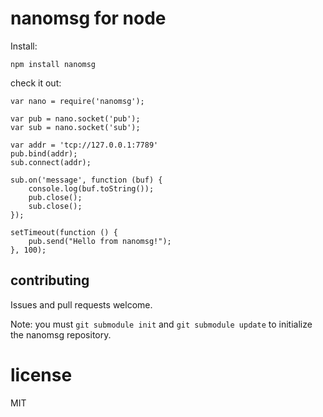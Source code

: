 # nanomsg for node

Install:

```
npm install nanomsg
```

check it out:

```
var nano = require('nanomsg');

var pub = nano.socket('pub');
var sub = nano.socket('sub');

var addr = 'tcp://127.0.0.1:7789'
pub.bind(addr);
sub.connect(addr);

sub.on('message', function (buf) {
	console.log(buf.toString());
	pub.close();
	sub.close();
});

setTimeout(function () {
	pub.send("Hello from nanomsg!");
}, 100);
```

## contributing

Issues and pull requests welcome.

Note: you must `git submodule init` and `git submodule update` to initialize the nanomsg repository.

# license

MIT

